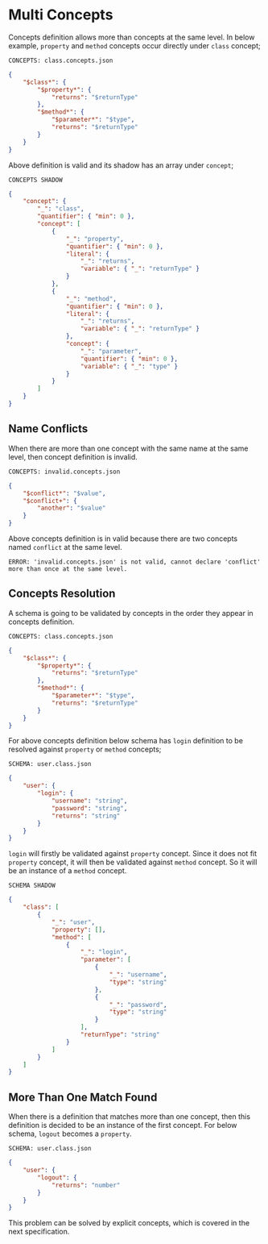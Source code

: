 # Multi Concepts

Concepts definition allows more than concepts at the same level. In below
example, `property` and `method` concepts occur directly under `class` concept;

`CONCEPTS: class.concepts.json`

```json
{
    "$class*": {
        "$property*": {
            "returns": "$returnType"
        },
        "$method*": {
            "$parameter*": "$type",
            "returns": "$returnType"   
        }
    }
}
```

Above definition is valid and its shadow has an array under `concept`;

`CONCEPTS SHADOW`

```json
{
    "concept": {
        "_": "class",
        "quantifier": { "min": 0 },
        "concept": [
            {
                "_": "property",
                "quantifier": { "min": 0 },
                "literal": {
                    "_": "returns",
                    "variable": { "_": "returnType" }
                }
            },
            {
                "_": "method",
                "quantifier": { "min": 0 },
                "literal": {
                    "_": "returns",
                    "variable": { "_": "returnType" }
                },
                "concept": {
                    "_": "parameter",
                    "quantifier": { "min": 0 },
                    "variable": { "_": "type" }
                }
            }
        ]
    }
}
```

## Name Conflicts

When there are more than one concept with the same name at the same level, then
concept definition is invalid.

`CONCEPTS: invalid.concepts.json`

```json
{
    "$conflict*": "$value",
    "$conflict+": {
        "another": "$value"
    }
}
```

Above concepts definition is in valid because there are two concepts named
`conflict` at the same level.

`ERROR: 'invalid.concepts.json' is not valid, cannot declare 'conflict' more
than once at the same level.`

## Concepts Resolution

A schema is going to be validated by concepts in the order they appear in
concepts definition.

`CONCEPTS: class.concepts.json`

```json
{
    "$class*": {
        "$property*": {
            "returns": "$returnType"
        },
        "$method*": {
            "$parameter*": "$type",
            "returns": "$returnType"   
        }
    }
}
```

For above concepts definition below schema has `login` definition to be resolved
against `property` or `method` concepts;

`SCHEMA: user.class.json`

```json
{
    "user": {
        "login": {
            "username": "string",
            "password": "string",
            "returns": "string"
        }
    }
}
```

`login` will firstly be validated against `property` concept. Since it does not
fit `property` concept, it will then be validated against `method` concept. So
it will be an instance of a `method` concept.

`SCHEMA SHADOW`

```json
{
    "class": [
        {
            "_": "user",
            "property": [],
            "method": [
                {
                    "_": "login",
                    "parameter": [
                        {
                            "_": "username",
                            "type": "string"
                        },
                        {
                            "_": "password",
                            "type": "string"
                        }
                    ],
                    "returnType": "string"
                }
            ]
        }
    ]
}
```

## More Than One Match Found

When there is a definition that matches more than one concept, then this
definition is decided to be an instance of the first concept. For below schema,
`logout` becomes a `property`.

`SCHEMA: user.class.json`

```json
{
    "user": {
        "logout": {
            "returns": "number"
        }
    }
}
```

This problem can be solved by explicit concepts, which is covered in the next
specification.
